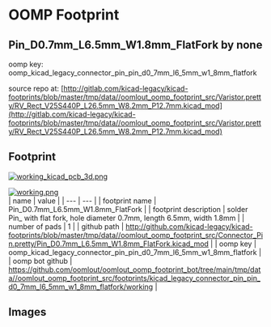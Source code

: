 # OOMP Footprint  
## Pin_D0.7mm_L6.5mm_W1.8mm_FlatFork  by none  
  
oomp key: oomp_kicad_legacy_connector_pin_pin_d0_7mm_l6_5mm_w1_8mm_flatfork  
  
source repo at: [http://gitlab.com/kicad-legacy/kicad-footprints/blob/master/tmp/data//oomlout_oomp_footprint_src/Varistor.pretty/RV_Rect_V25S440P_L26.5mm_W8.2mm_P12.7mm.kicad_mod](http://gitlab.com/kicad-legacy/kicad-footprints/blob/master/tmp/data//oomlout_oomp_footprint_src/Varistor.pretty/RV_Rect_V25S440P_L26.5mm_W8.2mm_P12.7mm.kicad_mod)  
## Footprint  
  
[![working_kicad_pcb_3d.png](working_kicad_pcb_3d_600.png)](working_kicad_pcb_3d.png)  
  
[![working.png](working_600.png)](working.png)  
| name | value | 
| --- | --- | 
| footprint name | Pin_D0.7mm_L6.5mm_W1.8mm_FlatFork | 
| footprint description | solder Pin_ with flat fork, hole diameter 0.7mm, length 6.5mm, width 1.8mm | 
| number of pads | 1 | 
| github path | http://github.com/kicad-legacy/kicad-footprints/blob/master/tmp/data//oomlout_oomp_footprint_src/Connector_Pin.pretty/Pin_D0.7mm_L6.5mm_W1.8mm_FlatFork.kicad_mod | 
| oomp key | oomp_kicad_legacy_connector_pin_pin_d0_7mm_l6_5mm_w1_8mm_flatfork | 
| oomp bot github | https://github.com/oomlout/oomlout_oomp_footprint_bot/tree/main/tmp/data//oomlout_oomp_footprint_src/footprints/kicad_legacy_connector_pin_pin_d0_7mm_l6_5mm_w1_8mm_flatfork/working | 
## Images  
